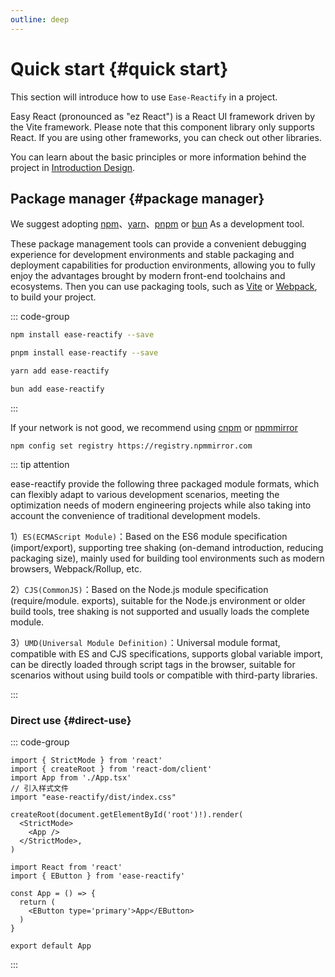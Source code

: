 ```yaml
---
outline: deep
---
```


# Quick start {#quick start}

  This section will introduce how to use `Ease-Reactify` in a project.

  Easy React (pronounced as "ez React") is a React UI framework driven by the Vite framework. Please note that this component library only supports React. If you are using other frameworks, you can check out other libraries.

  You can learn about the basic principles or more information behind the project in [Introduction Design](./introduce.md).

## Package manager {#package manager}

We suggest adopting [npm](https://www.npmjs.com/)、[yarn](https://classic.yarnpkg.com/lang/en/)、[pnpm](https://pnpm.io/zh/) or [bun](https://bun.sh/) As a development tool. 

These package management tools can provide a convenient debugging experience for development environments and stable packaging and deployment capabilities for production environments, allowing you to fully enjoy the advantages brought by modern front-end toolchains and ecosystems. 
Then you can use packaging tools, such as [Vite](https://vitejs.dev/) or [Webpack](https://webpack.js.org/), to build your project.

::: code-group

```sh [npm]
npm install ease-reactify --save
```
```sh [pnpm]
pnpm install ease-reactify --save
```
```sh [yarn]
yarn add ease-reactify
```
```sh [bun]
bun add ease-reactify
```
:::

If your network is not good, we recommend using [cnpm](https://github.com/cnpm/cnpm) or [npmmirror](https://npmmirror.com/)
```shell
npm config set registry https://registry.npmmirror.com
```

::: tip attention

ease-reactify provide the following three packaged module formats, which can flexibly adapt to various development scenarios, meeting the optimization needs of modern engineering projects while also taking into account the convenience of traditional development models.

1）`ES(ECMAScript Module)`：Based on the ES6 module specification (import/export), supporting tree shaking (on-demand introduction, reducing packaging size), mainly used for building tool environments such as modern browsers, Webpack/Rollup, etc.

2）`CJS(CommonJS)`：Based on the Node.js module specification (require/module. exports), suitable for the Node.js environment or older build tools, tree shaking is not supported and usually loads the complete module.

3）`UMD(Universal Module Definition)`：Universal module format, compatible with ES and CJS specifications, supports global variable import, can be directly loaded through script tags in the browser, suitable for scenarios without using build tools or compatible with third-party libraries.

:::

### Direct use {#direct-use}

::: code-group

```tsx [main.tsx]
import { StrictMode } from 'react'
import { createRoot } from 'react-dom/client'
import App from './App.tsx'
// 引入样式文件
import "ease-reactify/dist/index.css"

createRoot(document.getElementById('root')!).render(
  <StrictMode>
    <App />
  </StrictMode>,
)

```
```tsx [App.tsx]
import React from 'react'
import { EButton } from 'ease-reactify'

const App = () => {
  return (
    <EButton type='primary'>App</EButton>
  )
}

export default App
```
:::

